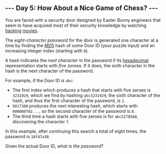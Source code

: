 ## \--- Day 5: How About a Nice Game of Chess? ---

You are faced with a security door designed by Easter Bunny engineers
that seem to have acquired most of their security knowledge by watching
[hacking](https://en.wikipedia.org/wiki/Hackers_\(film\))
[movies](https://en.wikipedia.org/wiki/WarGames).

The *eight-character password* for the door is generated one character
at a time by finding the [MD5](https://en.wikipedia.org/wiki/MD5) hash
of some Door ID (your puzzle input) and an increasing integer index
(starting with `0`).

A hash indicates the *next character* in the password if its
[hexadecimal](https://en.wikipedia.org/wiki/Hexadecimal) representation
starts with *five zeroes*. If it does, the sixth character in the hash
is the next character of the password.

For example, if the Door ID is `abc`:

  - The first index which produces a hash that starts with five zeroes
    is `3231929`, which we find by hashing `abc3231929`; the sixth
    character of the hash, and thus the first character of the password,
    is `1`.
  - `5017308` produces the next interesting hash, which starts with
    `000008f82...`, so the second character of the password is `8`.
  - The third time a hash starts with five zeroes is for `abc5278568`,
    discovering the character `f`.

In this example, after continuing this search a total of eight times,
the password is `18f47a30`.

Given the actual Door ID, *what is the password*?
